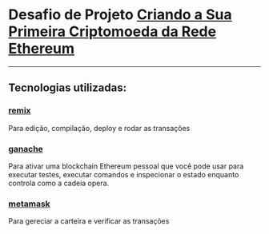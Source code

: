 # Desafio de Projeto [Criando a Sua Primeira Criptomoeda da Rede Ethereum](https://web.dio.me/lab/criando-a-sua-primeira-criptomoeda-da-rede-ethereum/learning/dd09dbb2-a880-4483-90a8-a8d27cce6ef0)

---

## Tecnologias utilizadas:
### [remix](https://remix.ethereum.org)
Para edição, compilação, deploy e rodar as transações
### [ganache](https://archive.trufflesuite.com/ganache/)
Para ativar uma blockchain Ethereum pessoal que você pode usar para executar testes, executar comandos e inspecionar o estado enquanto controla como a cadeia opera.
### [metamask](https://metamask.io/download/)
Para gereciar a carteira e verificar as transações

